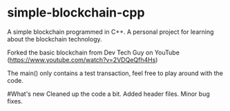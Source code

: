 # simple-blockchain-cpp
A simple blockchain programmed in C++. A personal project for learning about the blockchain technology.

Forked the basic blockchain from Dev Tech Guy on YouTube (https://www.youtube.com/watch?v=2VDQeQfh4Hs)

The main() only contains a test transaction, feel free to play around with the code.

#What's new
	Cleaned up the code a bit. Added header files. Minor bug fixes.
